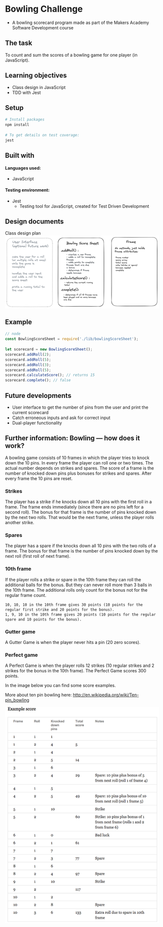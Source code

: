 # Bowling Challenge

- A bowling scorecard program made as part of the Makers Academy Software Development course

## The task

To count and sum the scores of a bowling game for one player (in JavaScript).

## Learning objectives

- Class design in JavaScript
- TDD with Jest

## Setup

```zsh
# Install packages
npm install

# To get details on test coverage:
jest
```

## Built with

#### Languages used:

- JavaScript

#### Testing environment:

- Jest
  - Testing tool for JavaScript, created for Test Driven Development

## Design documents

Class design plan
![plan document](images/BowlingChallengePlan.png)

## Example

```javaScript
// node
const BowlingScoreSheet = require('./lib/bowlingScoreSheet');

let scorecard = new BowlingScoreSheet();
scorecard.addRoll(2);
scorecard.addRoll(5);
scorecard.addRoll(3);
scorecard.addRoll(5);
scorecard.calculateScore(); // returns 15
scorecard.complete(); // false
```

## Future developments

- User interface to get the number of pins from the user and print the current scorecard
- Catch erroneous inputs and ask for correct input
- Dual-player functionality

## Further information: Bowling — how does it work?

A bowling game consists of 10 frames in which the player tries to knock down the 10 pins. In every frame the player can roll one or two times. The actual number depends on strikes and spares. The score of a frame is the number of knocked down pins plus bonuses for strikes and spares. After every frame the 10 pins are reset.

### Strikes

The player has a strike if he knocks down all 10 pins with the first roll in a frame. The frame ends immediately (since there are no pins left for a second roll). The bonus for that frame is the number of pins knocked down by the next two rolls. That would be the next frame, unless the player rolls another strike.

### Spares

The player has a spare if the knocks down all 10 pins with the two rolls of a frame. The bonus for that frame is the number of pins knocked down by the next roll (first roll of next frame).

### 10th frame

If the player rolls a strike or spare in the 10th frame they can roll the additional balls for the bonus. But they can never roll more than 3 balls in the 10th frame. The additional rolls only count for the bonus not for the regular frame count.

    10, 10, 10 in the 10th frame gives 30 points (10 points for the regular first strike and 20 points for the bonus).
    1, 9, 10 in the 10th frame gives 20 points (10 points for the regular spare and 10 points for the bonus).

### Gutter game

A Gutter Game is when the player never hits a pin (20 zero scores).

### Perfect game

A Perfect Game is when the player rolls 12 strikes (10 regular strikes and 2 strikes for the bonus in the 10th frame). The Perfect Game scores 300 points.

In the image below you can find some score examples.

More about ten pin bowling here: http://en.wikipedia.org/wiki/Ten-pin_bowling

![Ten Pin Score Example](images/example_ten_pin_scoring.png)
